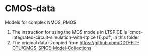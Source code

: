 # CMOS-data
Models for complex NMOS, PMOS

1. The instruction for using the MOS models in LTSPICE is 'cmos-integrated-circuit-simulation-with-ltpice (1).pdf', in this folder
2. The original data is copied from https://github.com/DDD-FIT-CTU/CMOS-SPICE-Model-Collections
